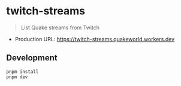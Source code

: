 # twitch-streams

> List Quake streams from Twitch

* Production URL: https://twitch-streams.quakeworld.workers.dev

## Development

```shell
pnpm install
pnpm dev
```
